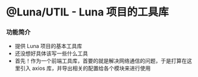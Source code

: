 # @Luna/UTIL - Luna 项目的工具库

### 功能简介

- 提供 Luna 项目的基本工具库
- 还没想好具体该写一些什么工具
- 首先！作为一个前端工具库，首要的就是解决网络通信的问题，于是打算在这里引入 axios 库，并导出相关的配置给各个模块来进行使用
